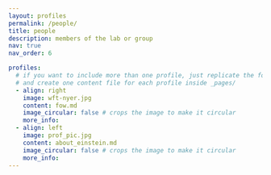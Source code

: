 ```yaml
---
layout: profiles
permalink: /people/
title: people
description: members of the lab or group
nav: true
nav_order: 6

profiles:
  # if you want to include more than one profile, just replicate the following block
  # and create one content file for each profile inside _pages/
  - align: right
    image: wft-nyer.jpg
    content: fow.md
    image_circular: false # crops the image to make it circular
    more_info:
  - align: left
    image: prof_pic.jpg
    content: about_einstein.md
    image_circular: false # crops the image to make it circular
    more_info: 
---
```

